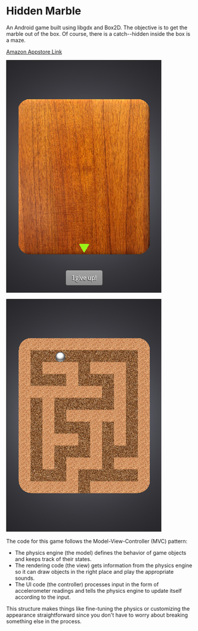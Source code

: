 Hidden Marble
=============

An Android game built using libgdx and Box2D. The objective is to get the
marble out of the box. Of course, there is a catch--hidden inside the box is a
maze.

[Amazon Appstore Link](http://www.amazon.com/js42721-Hidden-Marble/dp/B00OXDX214/)

![Screenshot](screenshots/screen_small1.png)

![Screenshot](screenshots/screen_small2.png)

The code for this game follows the Model-View-Controller (MVC) pattern:

* The physics engine (the model) defines the behavior of game objects and
keeps track of their states.
* The rendering code (the view) gets information from the physics engine so it
can draw objects in the right place and play the appropriate sounds.
* The UI code (the controller) processes input in the form of accelerometer
readings and tells the physics engine to update itself according to the input.

This structure makes things like fine-tuning the physics or customizing the
appearance straightforward since you don't have to worry about breaking
something else in the process.
